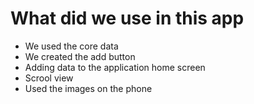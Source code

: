 # What did we use in this app 

* We used the core data
* We created the add button
* Adding data to the application home screen
* Scrool view
* Used the images on the phone
